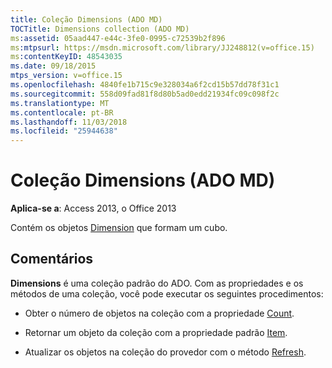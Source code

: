```yaml
---
title: Coleção Dimensions (ADO MD)
TOCTitle: Dimensions collection (ADO MD)
ms:assetid: 05aad447-e44c-3fe0-0995-c72539b2f896
ms:mtpsurl: https://msdn.microsoft.com/library/JJ248812(v=office.15)
ms:contentKeyID: 48543035
ms.date: 09/18/2015
mtps_version: v=office.15
ms.openlocfilehash: 4840fe1b715c9e328034a6f2cd15b57dd78f31c1
ms.sourcegitcommit: 558d09fad81f8d80b5ad0edd21934fc09c098f2c
ms.translationtype: MT
ms.contentlocale: pt-BR
ms.lasthandoff: 11/03/2018
ms.locfileid: "25944638"
---
```

# <a name="dimensions-collection-ado-md"></a>Coleção Dimensions (ADO MD)


**Aplica-se a**: Access 2013, o Office 2013

Contém os objetos [Dimension](dimension-object-ado-md.md) que formam um cubo.

## <a name="remarks"></a>Comentários

**Dimensions** é uma coleção padrão do ADO. Com as propriedades e os métodos de uma coleção, você pode executar os seguintes procedimentos:

- Obter o número de objetos na coleção com a propriedade [Count](count-property-ado.md).

- Retornar um objeto da coleção com a propriedade padrão [Item](item-property-ado.md).

- Atualizar os objetos na coleção do provedor com o método [Refresh](refresh-method-ado.md).

